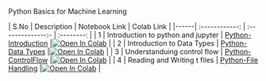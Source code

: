 Python Basics for Machine Learning

| S.No |  Description                             | Notebook Link                                    | Colab Link                |
|------|    :------------:                        |     :--------------:-                            |    :--------:             |
| 1    | Introduction to python and jupyter       | [Python-Introduction](python/python-basics)      |[![Open In Colab](https://colab.research.google.com/a|ssets/colab-badge.svg)](https://colab.research.google.com/github/rbg-research/AI-Training/blob/main/python/python-basics/Python-Introduction.ipynb)                                                                                                |
| 2    | Introduction to Data Types               | [Python-Data Types](python/python-basics)        |[![Open In Colab](https://colab.research.google.com/assets/colab-badge.svg)](https://colab.research.google.com/github/rbg-research/AI-Training/blob/main/python/python-basics/Python-Data%20Types.ipynb)                                                                                                       |
| 3    | Understanduing control flow              | [Python-ControlFlow](python/python-basics)       |[![Open In Colab](https://colab.research.google.com/assets/colab-badge.svg)](https://colab.research.google.com/github/rbg-research/AI-Training/blob/main/python/python-basics/Python-ControlFlow.ipynb)                                                                                                        |
| 4    | Reading and Writing t files              | [Python-File Handling](python/python-basics)     |[![Open In Colab](https://colab.research.google.com/assets/colab-badge.svg)](https://colab.research.google.com/github/rbg-research/AI-Training/blob/main/python/python-basics/Python-File%20Handling.ipynb)                                                                                                    |

 
